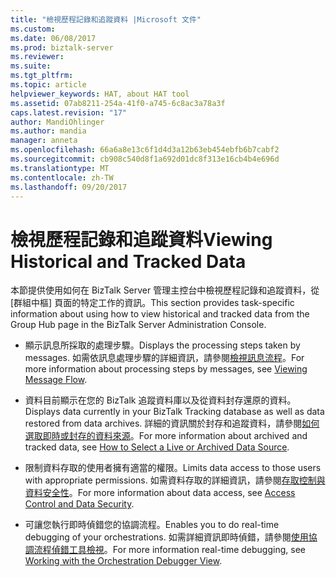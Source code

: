 ```yaml
---
title: "檢視歷程記錄和追蹤資料 |Microsoft 文件"
ms.custom: 
ms.date: 06/08/2017
ms.prod: biztalk-server
ms.reviewer: 
ms.suite: 
ms.tgt_pltfrm: 
ms.topic: article
helpviewer_keywords: HAT, about HAT tool
ms.assetid: 07ab8211-254a-41f0-a745-6c8ac3a78a3f
caps.latest.revision: "17"
author: MandiOhlinger
ms.author: mandia
manager: anneta
ms.openlocfilehash: 66a6a8e13c6f1d4d3a12b63eb454ebfb6b7cabf2
ms.sourcegitcommit: cb908c540d8f1a692d01dc8f313e16cb4b4e696d
ms.translationtype: MT
ms.contentlocale: zh-TW
ms.lasthandoff: 09/20/2017
---
```

# <a name="viewing-historical-and-tracked-data"></a><span data-ttu-id="790f6-102">檢視歷程記錄和追蹤資料</span><span class="sxs-lookup"><span data-stu-id="790f6-102">Viewing Historical and Tracked Data</span></span>
<span data-ttu-id="790f6-103">本節提供使用如何在 BizTalk Server 管理主控台中檢視歷程記錄和追蹤資料，從 [群組中樞] 頁面的特定工作的資訊。</span><span class="sxs-lookup"><span data-stu-id="790f6-103">This section provides task-specific information about using how to view historical and tracked data from the Group Hub page in the BizTalk Server Administration Console.</span></span>  
  
-   <span data-ttu-id="790f6-104">顯示訊息所採取的處理步驟。</span><span class="sxs-lookup"><span data-stu-id="790f6-104">Displays the processing steps taken by messages.</span></span> <span data-ttu-id="790f6-105">如需依訊息處理步驟的詳細資訊，請參閱[檢視訊息流程](../core/viewing-message-flow.md)。</span><span class="sxs-lookup"><span data-stu-id="790f6-105">For more information about processing steps by messages, see [Viewing Message Flow](../core/viewing-message-flow.md).</span></span>  
  
-   <span data-ttu-id="790f6-106">資料目前顯示在您的 BizTalk 追蹤資料庫以及從資料封存還原的資料。</span><span class="sxs-lookup"><span data-stu-id="790f6-106">Displays data currently in your BizTalk Tracking database as well as data restored from data archives.</span></span> <span data-ttu-id="790f6-107">詳細的資訊關於封存和追蹤資料，請參閱[如何選取即時或封存的資料來源](../core/how-to-select-a-live-or-archived-data-source.md)。</span><span class="sxs-lookup"><span data-stu-id="790f6-107">For more information about archived and tracked data, see [How to Select a Live or Archived Data Source](../core/how-to-select-a-live-or-archived-data-source.md).</span></span>  
  
-   <span data-ttu-id="790f6-108">限制資料存取的使用者擁有適當的權限。</span><span class="sxs-lookup"><span data-stu-id="790f6-108">Limits data access to those users with appropriate permissions.</span></span> <span data-ttu-id="790f6-109">如需資料存取的詳細資訊，請參閱[存取控制與資料安全性](../core/access-control-and-data-security.md)。</span><span class="sxs-lookup"><span data-stu-id="790f6-109">For more information about data access, see [Access Control and Data Security](../core/access-control-and-data-security.md).</span></span>  
  
-   <span data-ttu-id="790f6-110">可讓您執行即時偵錯您的協調流程。</span><span class="sxs-lookup"><span data-stu-id="790f6-110">Enables you to do real-time debugging of your orchestrations.</span></span> <span data-ttu-id="790f6-111">如需詳細資訊即時偵錯，請參閱[使用協調流程偵錯工具檢視](../core/working-with-the-orchestration-debugger-view.md)。</span><span class="sxs-lookup"><span data-stu-id="790f6-111">For more information real-time debugging, see [Working with the Orchestration Debugger View](../core/working-with-the-orchestration-debugger-view.md).</span></span>